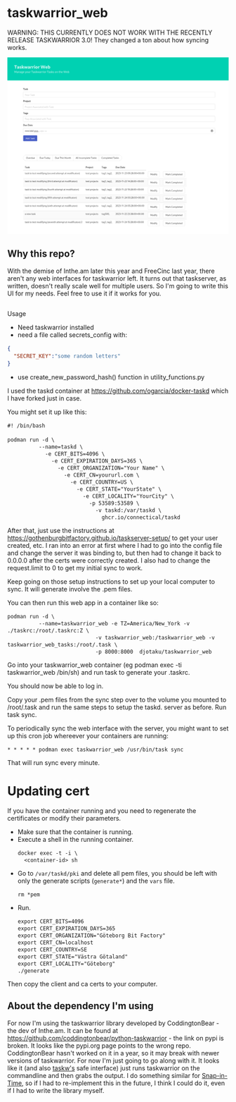 # taskwarrior_web

WARNING: THIS CURRENTLY DOES NOT WORK WITH THE RECENTLY RELEASE TASKWARRIOR 3.0! They changed a ton about how syncing works. 

![screenshot](https://github.com/djotaku/taskwarrior_web/blob/main/taskwarrior_web/screenshots/Taskwarrior_web.png)

## Why this repo?

With the demise of Inthe.am later this year and FreeCinc last year, there aren't any web interfaces for taskwarrior left. It turns out that taskserver, as written, doesn't really scale well for multiple users. So I'm going to write this UI for my needs. Feel free to use it if it works for you.

##
Usage

- Need taskwarrior installed
- need a file called secrets_config with:

```json
{
  "SECRET_KEY":"some random letters"
}
```
- use create_new_password_hash() function in utility_functions.py

I used the taskd container at https://github.com/ogarcia/docker-taskd which I have forked just in case. 

You might set it up like this:

```shell
#! /bin/bash

podman run -d \
          --name=taskd \
            -e CERT_BITS=4096 \
              -e CERT_EXPIRATION_DAYS=365 \
                -e CERT_ORGANIZATION="Your Name" \
                  -e CERT_CN=yoururl.com \
                    -e CERT_COUNTRY=US \
                      -e CERT_STATE="YourState" \
                        -e CERT_LOCALITY="YourCity" \
                          -p 53589:53589 \
                            -v taskd:/var/taskd \
                              ghcr.io/connectical/taskd
```

After that, just use the instructions at https://gothenburgbitfactory.github.io/taskserver-setup/ to get your user created, etc. I ran into an error at first where I had to go into the config file and change the server it was binding to, but then had to change it back to 0.0.0.0 after the certs were correctly created. I also had to change the request.limit to 0 to get my initial sync to work.

Keep going on those setup instructions to set up your local computer to sync. It will generate involve the .pem files.

You can then run this web app in a container like so:

```shell
podman run -d \
          --name=taskwarrior_web -e TZ=America/New_York -v ./taskrc:/root/.taskrc:Z \
                            -v taskwarrior_web:/taskwarrior_web -v taskwarrior_web_tasks:/root/.task \
                            -p 8000:8000  djotaku/taskwarrior_web
```

Go into your taskwarrior_web container (eg podman exec -ti taskwarrior_web /bin/sh) and run task to generate your .taskrc.

You should now be able to log in.

Copy your .pem files from the sync step over to the volume you mounted to /root/.task and run the same steps to setup the taskd. server as before. Run task sync.

To periodically sync the web interface with the server, you might want to set up this cron job whereever your containers are running:

```shell
* * * * * podman exec taskwarrior_web /usr/bin/task sync
```
That will run sync every minute.

# Updating cert

If you have the container running and you need to regenerate the
certificates or modify their parameters.

- Make sure that the container is running.
- Execute a shell in the running container.
  ```shell
  docker exec -t -i \
    <container-id> sh
  ```
- Go to `/var/taskd/pki` and delete all pem files, you should be left with
  only the generate scripts (`generate*`) and the `vars` file.
  ```shell
  rm *pem
  ```
- Run.
  ```shell
  export CERT_BITS=4096
  export CERT_EXPIRATION_DAYS=365
  export CERT_ORGANIZATION="Göteborg Bit Factory"
  export CERT_CN=localhost
  export CERT_COUNTRY=SE
  export CERT_STATE="Västra Götaland"
  export CERT_LOCALITY="Göteborg"
  ./generate
  ```

Then copy the client and ca certs to your computer.

## About the dependency I'm using

For now I'm using the taskwarrior library developed by CoddingtonBear - the dev of Inthe.am. It can be found at https://github.com/coddingtonbear/python-taskwarrior - the link on pypi is broken. It looks like the pypi.org page points to the wrong repo. CoddingtonBear hasn't worked on it in a year, so it may break with newer versions of taskwarrior. For now I'm just going to go along with it. It looks like it (and also [taskw's](https://github.com/ralphbean/taskw) safe interface) just runs taskwarrior on the commandline and then grabs the output. I do something similar for [Snap-in-Time](https://github.com/djotaku/Snap-in-Time), so if I had to re-implement this in the future, I think I could do it, even if I had to write the library myself.
